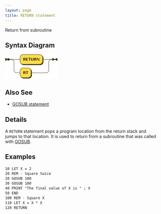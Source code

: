 ```yaml
---
layout: page
title: RETURN statement
---
```


Return from subroutine


## Syntax Diagram

![Syntax diagram](/diagram/RETURN-statement.png)


## Also See

- [GOSUB statement](/reference/gosub)


## Details

A `RETURN` statement pops a program location from the return stack and jumps to that location.  It is used to return from a subroutine that was called with [GOSUB](/reference/gosub).


## Examples

    10 LET X = 2
    20 REM - Square twice
    20 GOSUB 100
    30 GOSUB 100
    40 PRINT "The final value of X is " ; X
    50 END
    100 REM - Square X
    110 LET X = X * X
    120 RETURN

